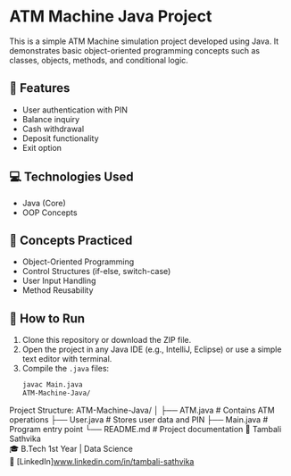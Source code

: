 # ATM Machine Java Project

This is a simple ATM Machine simulation project developed using Java. It demonstrates basic object-oriented programming concepts such as classes, objects, methods, and conditional logic.

## 📌 Features

- User authentication with PIN
- Balance inquiry
- Cash withdrawal
- Deposit functionality
- Exit option

## 💻 Technologies Used

- Java (Core)
- OOP Concepts

## 🧠 Concepts Practiced

- Object-Oriented Programming
- Control Structures (if-else, switch-case)
- User Input Handling
- Method Reusability

## 🚀 How to Run

1. Clone this repository or download the ZIP file.
2. Open the project in any Java IDE (e.g., IntelliJ, Eclipse) or use a simple text editor with terminal.
3. Compile the `.java` files:
   ```bash
   javac Main.java
   ATM-Machine-Java/
Project Structure: 
ATM-Machine-Java/
│
├── ATM.java          # Contains ATM operations
├── User.java         # Stores user data and PIN
├── Main.java         # Program entry point
└── README.md         # Project documentation
👤 Tambali Sathvika  
🎓 B.Tech 1st Year | Data Science  
🔗 [LinkedIn]www.linkedin.com/in/tambali-sathvika
